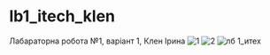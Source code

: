 # lb1_itech_klen
Лабараторна робота №1, варіант 1, Клен Ірина
![1](https://user-images.githubusercontent.com/120607789/208806679-e44fe232-4113-44ef-8a06-52f174cb52ee.png)
![2](https://user-images.githubusercontent.com/120607789/208806682-37b8d026-66bd-4889-b86a-c86c364fa15f.png)
![лб 1_итех](https://user-images.githubusercontent.com/120607789/210162418-c46a47ed-37db-456c-ac9a-c9aa7d3b3cc2.jpg)
